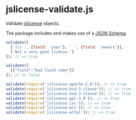 jslicense-validate.js
=====================

Validate [jslicense][jslicense] objects.

The package includes and makes use of a [JSON Schema][schema].

<!--js var validate = require('./'); -->

```js
validate([
  ['(c) ', {field: 'year'}, ' ', {field: 'owners'}],
  ['Not a very good license.']
]); // => true

validate([
  [{"field":"bad field name"}]
]); // => false

validate(require('jslicense-apache-2.0')); // => true
validate(require('jslicense-bsd-2-clause')); // => true
validate(require('jslicense-bsd-3-clause')); // => true
validate(require('jslicense-gpl-3.0')); // => true
validate(require('jslicense-isc')); // => true
validate(require('jslicense-mit')); // => true
validate(require('jslicense-wtfpl')); // => true
```

[jslicense]: http://jslicense.org
[schema]: ./source/schema.json

